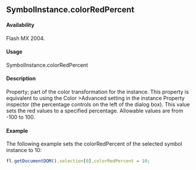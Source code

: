 ## SymbolInstance.colorRedPercent

#### Availability

Flash MX 2004.

#### Usage

SymbolInstance.colorRedPercent

#### Description

Property; part of the color transformation for the instance. This property is equivalent to using the Color >Advanced setting in the instance Property inspector (the percentage controls on the left of the dialog box). This value sets the red values to a specified percentage. Allowable values are from -100 to 100.

#### Example

The following example sets the colorRedPercent of the selected symbol instance to 10:

```javascript
fl.getDocumentDOM().selection[0].colorRedPercent = 10;
```
